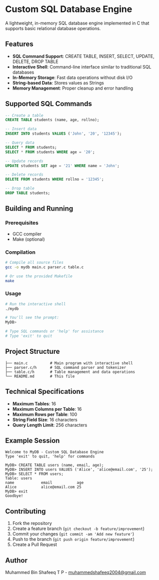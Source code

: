 # Custom SQL Database Engine

A lightweight, in-memory SQL database engine implemented in C that supports basic relational database operations.

## Features

- **SQL Command Support**: CREATE TABLE, INSERT, SELECT, UPDATE, DELETE, DROP TABLE
- **Interactive Shell**: Command-line interface similar to traditional SQL databases
- **In-Memory Storage**: Fast data operations without disk I/O
- **String-based Data**: Stores values as Strings
- **Memory Management**: Proper cleanup and error handling

## Supported SQL Commands

```sql
-- Create a table
CREATE TABLE students (name, age, rollno);

-- Insert data
INSERT INTO students VALUES ('John', '20', '12345');

-- Query data
SELECT * FROM students;
SELECT * FROM students WHERE age = '20';

-- Update records
UPDATE students SET age = '21' WHERE name = 'John';

-- Delete records
DELETE FROM students WHERE rollno = '12345';

-- Drop table
DROP TABLE students;
```

## Building and Running

### Prerequisites
- GCC compiler
- Make (optional)

### Compilation
```bash
# Compile all source files
gcc -o mydb main.c parser.c table.c

# Or use the provided Makefile
make
```

### Usage
```bash
# Run the interactive shell
./mydb

# You'll see the prompt:
MyDB> 

# Type SQL commands or 'help' for assistance
# Type 'exit' to quit
```

## Project Structure

```
├── main.c          # Main program with interactive shell
├── parser.c/h      # SQL command parser and tokenizer
├── table.c/h       # Table management and data operations
└── README.md       # This file
```

## Technical Specifications

- **Maximum Tables**: 16
- **Maximum Columns per Table**: 16  
- **Maximum Rows per Table**: 100
- **String Field Size**: 16 characters
- **Query Length Limit**: 256 characters

## Example Session

```
Welcome to MyDB - Custom SQL Database Engine
Type 'exit' to quit, 'help' for commands

MyDB> CREATE TABLE users (name, email, age);
MyDB> INSERT INTO users VALUES ('Alice', 'alice@email.com', '25');
MyDB> SELECT * FROM users;
Table: users
name            email           age            
Alice           alice@email.com 25             
MyDB> exit
Goodbye!
```

## Contributing

1. Fork the repository
2. Create a feature branch (`git checkout -b feature/improvement`)
3. Commit your changes (`git commit -am 'Add new feature'`)
4. Push to the branch (`git push origin feature/improvement`)
5. Create a Pull Request


## Author

Muhammed Bin Shafeeq T P - muhammedshafeeq2004@gmail.com